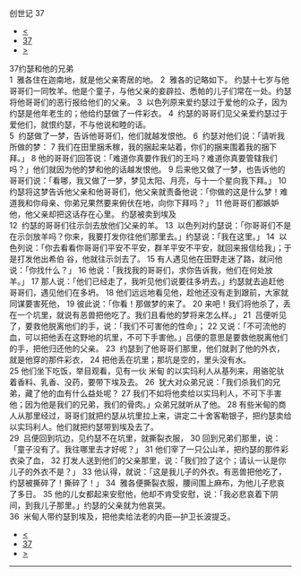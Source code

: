 ﻿





 创世记 37




* [<](bible/GEN36.md)
* [37](bible/GEN.md)
* [>](bible/GEN38.md)



 
37约瑟和他的兄弟  
1  雅各住在迦南地，就是他父亲寄居的地。 
2  雅各的记略如下。 约瑟十七岁与他哥哥们一同牧羊。他是个童子，与他父亲的妾辟拉、悉帕的儿子们常在一处。约瑟将他哥哥们的恶行报给他们的父亲。 
3  以色列原来爱约瑟过于爱他的众子，因为约瑟是他年老生的；他给约瑟做了一件彩衣。 
4  约瑟的哥哥们见父亲爱约瑟过于爱他们，就恨约瑟，不与他说和睦的话。  
5  约瑟做了一梦，告诉他哥哥们，他们就越发恨他。 
6  约瑟对他们说：「请听我所做的梦： 
7 我们在田里捆禾稼，我的捆起来站着，你们的捆来围着我的捆下拜。」 
8 他的哥哥们回答说：「难道你真要作我们的王吗？难道你真要管辖我们吗？」他们就因为他的梦和他的话越发恨他。 
9 后来他又做了一梦，也告诉他的哥哥们说：「看哪，我又做了一梦，梦见太阳、月亮，与十一个星向我下拜。」 
10  约瑟将这梦告诉他父亲和他哥哥们，他父亲就责备他说：「你做的这是什么梦！难道我和你母亲、你弟兄果然要来俯伏在地，向你下拜吗？」 
11 他哥哥们都嫉妒他，他父亲却把这话存在心里。 约瑟被卖到埃及  
12  约瑟的哥哥们往示剑去放他们父亲的羊。 
13  以色列对约瑟说：「你哥哥们不是在示剑放羊吗？你来，我要打发你往他们那里去。」约瑟说：「我在这里。」 
14  以色列说：「你去看看你哥哥们平安不平安，群羊平安不平安，就回来报信给我」；于是打发他出希伯 谷，他就往示剑去了。 
15 有人遇见他在田野走迷了路，就问他说：「你找什么？」 
16 他说：「我找我的哥哥们，求你告诉我，他们在何处放羊。」 
17 那人说：「他们已经走了，我听见他们说要往多坍去。」约瑟就去追赶他哥哥们，遇见他们在多坍。 
18 他们远远地看见他，趁他还没有走到跟前，大家就同谋要害死他， 
19 彼此说：「你看！那做梦的来了。 
20 来吧！我们将他杀了，丢在一个坑里，就说有恶兽把他吃了。我们且看他的梦将来怎么样。」 
21  吕便听见了，要救他脱离他们的手，说：「我们不可害他的性命」； 
22 又说：「不可流他的血，可以把他丢在这野地的坑里，不可下手害他。」吕便的意思是要救他脱离他们的手，把他归还他的父亲。 
23  约瑟到了他哥哥们那里，他们就剥了他的外衣，就是他穿的那件彩衣， 
24 把他丢在坑里；那坑是空的，里头没有水。  
25 他们坐下吃饭，举目观看，见有一伙 米甸 的以实玛利人从基列来，用骆驼驮着香料、乳香、没药，要带下埃及去。 
26  犹大对众弟兄说：「我们杀我们的兄弟，藏了他的血有什么益处呢？ 
27 我们不如将他卖给以实玛利人，不可下手害他；因为他是我们的兄弟，我们的骨肉。」众弟兄就听从了他。 
28 有些米甸的商人从那里经过，哥哥们就把约瑟从坑里拉上来，讲定二十舍客勒银子，把约瑟卖给以实玛利人。他们就把约瑟带到埃及去了。  
29  吕便回到坑边，见约瑟不在坑里，就撕裂衣服， 
30 回到兄弟们那里，说：「童子没有了。我往哪里去才好呢？」 
31 他们宰了一只公山羊，把约瑟的那件彩衣染了血， 
32 打发人送到他们的父亲那里，说：「我们捡了这个；请认一认是你儿子的外衣不是？」 
33 他认得，就说：「这是我儿子的外衣。有恶兽把他吃了，约瑟被撕碎了！撕碎了！」 
34  雅各便撕裂衣服，腰间围上麻布，为他儿子悲哀了多日。 
35 他的儿女都起来安慰他，他却不肯受安慰，说：「我必悲哀着下阴间，到我儿子那里。」约瑟的父亲就为他哀哭。  
36  米甸人带约瑟到埃及，把他卖给法老的内臣—护卫长波提乏。 
* [<](bible/GEN36.md)
* [37](bible/GEN.md)
* [>](bible/GEN38.md)





---









